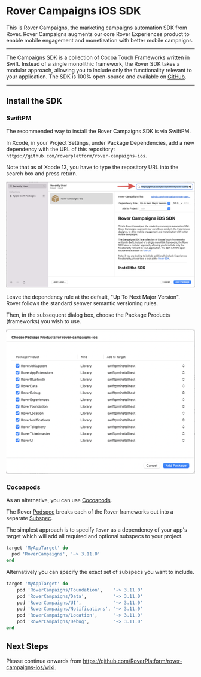 # Rover Campaigns iOS SDK

This is Rover Campaigns, the marketing campaigns automation SDK from Rover. Rover Campaigns augments our core Rover Experiences product to enable mobile engagement and monetization with better mobile campaigns.

<hr />

The Campaigns SDK is a collection of Cocoa Touch Frameworks written in Swift. Instead of a single monolithic framework, the Rover SDK takes a modular approach, allowing you to include only the functionality relevant to your application. The SDK is 100% open-source and available on [GitHub](https://github.com/RoverPlatform/rover-campaigns-ios).

---

## Install the SDK

### SwiftPM

The recommended way to install the Rover Campaigns SDK is via SwiftPM.

In Xcode, in your Project Settings, under Package Dependencies, add a new dependency with the URL of this repository: `https://github.com/roverplatform/rover-campaigns-ios`.

Note that as of Xcode 13, you have to type the repository URL into the search box and press return.

![SwiftPM Repo Dialog Box](readme-images/swiftpm-select-repo.png)

Leave the dependency rule at the default, "Up To Next Major Version".  Rover follows the standard semver semantic versioning rules.

Then, in the subsequent dialog box, choose the Package Products (frameworks) you wish to use.

![SwiftPM Target Dialog Box](readme-images/swiftpm-select-targets.png)

### Cocoapods

As an alternative, you can use [Cocoapods](http://cocoapods.org/).

The Rover [Podspec](https://guides.cocoapods.org/syntax/podspec.html) breaks each of the Rover frameworks out into a separate [Subspec](https://guides.cocoapods.org/syntax/podspec.html#group_subspecs).

The simplest approach is to specify `Rover` as a dependency of your app's target which will add all required and optional subspecs to your project.

```ruby
target 'MyAppTarget' do
  pod 'RoverCampaigns', '~> 3.11.0'
end
```

Alternatively you can specify the exact set of subspecs you want to include.

```ruby
target 'MyAppTarget' do
    pod 'RoverCampaigns/Foundation',    '~> 3.11.0'
    pod 'RoverCampaigns/Data',          '~> 3.11.0'
    pod 'RoverCampaigns/UI',            '~> 3.11.0'
    pod 'RoverCampaigns/Notifications', '~> 3.11.0'
    pod 'RoverCampaigns/Location',      '~> 3.11.0'
    pod 'RoverCampaigns/Debug',         '~> 3.11.0'
end
```

## Next Steps

Please continue onwards from https://github.com/RoverPlatform/rover-campaigns-ios/wiki.
